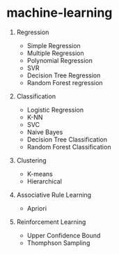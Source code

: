# machine-learning

1. Regression
    * Simple Regression
    * Multiple Regression
    * Polynomial Regression
    * SVR
    * Decision Tree Regression
    * Random Forest regression
    

2. Classification
    * Logistic Regression
    * K-NN
    * SVC
    * Naive Bayes
    * Decision Tree Classification
    * Random Forest Classification
    

3. Clustering
    * K-means
    * Hierarchical


4. Associative Rule Learning
   * Apriori


5. Reinforcement Learning
   * Upper Confidence Bound
   * Thomphson Sampling
